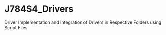 # J784S4_Drivers
Driver Implementation and Integration of Drivers in Respective Folders using Script Files
